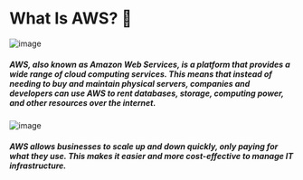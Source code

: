 # What Is AWS? 💭
![image](https://github.com/user-attachments/assets/f6f3f0da-f1e9-416c-8598-fde65984bf6a)

##### AWS, also known as Amazon Web Services, is a platform that provides a wide range of cloud computing services. This means that instead of needing to buy and maintain physical servers, companies and developers can use AWS to rent databases, storage, computing power, and other resources over the internet. 

![image](https://github.com/user-attachments/assets/dc50a5f1-7c2f-4bbe-a810-5b7ae88570d1)

##### AWS allows businesses to scale up and down quickly, only paying for what they use. This makes it easier and more cost-effective to manage IT infrastructure.
